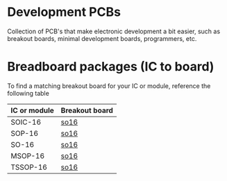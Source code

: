 
# Development PCBs

Collection of PCB's that make electronic development
a bit easier, such as breakout boards, minimal development
boards, programmers, etc.

# Breadboard packages (IC to board)

To find a matching breakout board for your IC or module, 
reference the following table

| IC or module        | Breakout board        |
|---------------------|-----------------------|
| SOIC-16             | [so16](/so16)         |
| SOP-16              | [so16](/so16)         |
| SO-16               | [so16](/so16)         |
| MSOP-16             | [so16](/so16)         |
| TSSOP-16            | [so16](/so16)         |